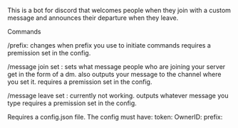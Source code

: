 This is a bot for discord that welcomes people when they join with a custom message and announces their departure when they leave.

Commands

/prefix:
changes when prefix you use to initiate commands
requires a premission set in the config.

/message join set <message>:
sets what message people who are joining your server get in the form of a dm.
also outputs your message to the channel where you set it.
requires a premission set in the config.

/message leave set <message>:
currently not working.
outputs whatever message you type
requires a premission set in the config.

Requires a config.json file.
The config must have:
token:<your bot token>
OwnerID:<the role id of what role you want to be able to use the commands>
prefix:<prefix to initiate commands>

